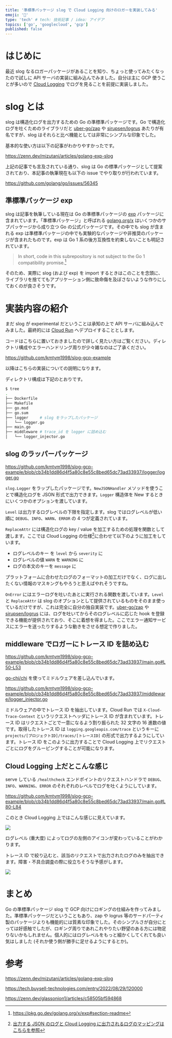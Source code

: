 ```yaml
---
title: '準標準パッケージ slog で Cloud Logging 向けのロガーを実装してみる'
emoji: '🦥'
type: 'tech' # tech: 技術記事 / idea: アイデア
topics: ['go', 'googlecloud', 'gcp']
published: false
---
```


# はじめに

最近 slog なるロガーパッケージがあることを知り、ちょっと使ってみたくなったので試しに API サーバの実装に組み込んでみました。自分は主に GCP 使うことが多いので [Cloud Logging](https://cloud.google.com/logging?hl=ja) でログを見ることを前提に実装しました。

# slog とは

<!-- textlint-disable ja-technical-writing/sentence-length -->

slog は構造化ログを出力するための Go の準標準パッケージです。Go で構造化ログを吐くためのライブラリだと [uber-go/zap](https://github.com/uber-go/zap) や [sirupsen/logrus](https://github.com/sirupsen/logrus) あたりが有名ですが、slog はそれらと比べ機能としては非常にシンプルな印象でした。

<!-- textlint-enable -->

基本的な使い方は以下の記事がわかりやすかったです。

https://zenn.dev/mizutani/articles/golang-exp-slog

上記の記事でも言及されている通り、slog は Go の標準パッケージとして提案されており、本記事の執筆現在も以下の issue でやり取りが行われています。

https://github.com/golang/go/issues/56345

## 準標準パッケージ exp

slog は記事を執筆している現在は Go の準標準パッケージの [exp](https://pkg.go.dev/golang.org/x/exp) パッケージに含まれています。「準標準パッケージ」と呼ばれる [golang.org/x](https://pkg.go.dev/golang.org/x) はいくつかのサブパッケージから成り立つ Go の公式パッケージです。その中でも slog が含まれる exp は準標準パッケージの中でも実験的なパッケージや非推奨のパッケージが含まれたものです。exp は Go 1 系の後方互換性を約束しないことも明記されています。

> In short, code in this subrepository is not subject to the Go 1 compatibility promise.[^1]

[^1]: https://pkg.go.dev/golang.org/x/exp#section-readme

そのため、実際に slog (および exp) を import するときはこのことを念頭に、ライブラリを捨ててもアプリケーション側に致命傷を及ぼさないような作りにしておくのが良さそうです。

# 実装内容の紹介

まだ slog が experimental だということは承知の上で API サーバに組み込んでみました。最終的には [Cloud Run](https://cloud.google.com/run/docs?hl=ja) へデプロイすることとします。

コードはこちらに置いておきましたので詳しく見たい方はご覧ください。ディレクトリ構成やエラーハンドリング周りが少々雑なのはご了承ください。

https://github.com/kmtym1998/slog-gcp-example

以降はこちらの実装についての説明になります。

ディレクトリ構成は下記のとおりです。

```sh
$ tree
.
├── Dockerfile
├── Makefile
├── go.mod
├── go.sum
├── logger     # slog をラップしたパッケージ
│   └── logger.go
├── main.go
├── middleware # trace_id を logger に詰め込む
│   └── logger_injector.go
```

## slog のラッパーパッケージ

https://github.com/kmtym1998/slog-gcp-example/blob/cb34b1dd86d4f5a80c8e55c8bed65dc73ad33937/logger/logger.go

`slog.Logger` をラップしたパッケージです。`NewJSONHandler` メソッドを使うことで構造化ログを JSON 形式で出力できます。`Logger` 構造体を New するときにいくつかのオプションを渡しています。

`Level` は出力するログレベルの下限を指定します。slog ではログレベルが低い順に `DEBUG`、`INFO`、`WARN`、`ERROR` の 4 つが定義されています。

`ReplaceAttr` には構造化ログの key / value を加工するための処理を関数として渡します。ここでは Cloud Logging の仕様[^2]に合わせて以下のように加工をしています。

- ログレベルのキー を `level` から `severity` に
- ログレベルの値 `WARN` を `WARNING` に
- ログの本文のキーを `message` に

プラットフォームに合わせたログのフォーマットの加工だけでなく、ログに出したくない情報のマスキングもやろうと思えばやれそうですね。

[^2]: [出力する JSON のログと Cloud Logging に出力されるログのマッピングはこちらを参照](https://cloud.google.com/logging/docs/structured-logging?hl=ja#special-payload-fields)

`OnError` にはエラーログを吐いたあとに実行される関数を渡しています。`Level` と `ReplaceAttr` は slog のオプションとして提供されているものをそのまま使っているだけですが、これは完全に自分の独自実装です。[uber-go/zap](https://github.com/uber-go/zap) や [sirupsen/logrus](https://github.com/sirupsen/logrus) には、ログを吐いてからそのログレベルに応じた hook を登録できる機能が提供されており、そこに着想を得ました。ここでエラー通知サービスにエラーを送ったりするような動きをさせる想定で作りました。

## middleware でロガーにトレース ID を詰め込む

https://github.com/kmtym1998/slog-gcp-example/blob/cb34b1dd86d4f5a80c8e55c8bed65dc73ad33937/main.go#L50-L53

[go-chi/chi](https://github.com/go-chi/chi) を使ってミドルウェアを差し込んでいます。

https://github.com/kmtym1998/slog-gcp-example/blob/cb34b1dd86d4f5a80c8e55c8bed65dc73ad33937/middleware/logger_injector.go

ミドルウェアの中でトレース ID を抽出しています。Cloud Run では `X-Cloud-Trace-Context` というリクエストヘッダにトレース ID が含まれています。トレース ID はリクエストごとで一意になるよう割り振られた 32 文字の 16 進数の値です。<!-- textlint-disable ja-technical-writing/sentence-length -->取得したトレース ID は `logging.googleapis.com/trace` というキーに `projects/[プロジェクトID]/traces/[トレースID]` の形式で出力するようにしています。<!-- textlint-enable -->トレース ID をこのように出力することで Cloud Logging 上でリクエストごとにログをグルーピングすることが可能になります。

## Cloud Logging 上だとこんな感じ

serve している `/healthcheck` エンドポイントのリクエストハンドラで `DEBUG`、`INFO`、`WARNING`、`ERROR` のそれぞれのレベルでログを吐くようにしています。

https://github.com/kmtym1998/slog-gcp-example/blob/cb34b1dd86d4f5a80c8e55c8bed65dc73ad33937/main.go#L80-L84

このとき Cloud Logging 上ではこんな感じに見えています。

![](https://storage.googleapis.com/zenn-user-upload/3af0a03c650d-20221225.png)

ログレベル (重大度) によってログの左側のアイコンが変わっていることがわかります。

トレース ID で絞り込むと、該当のリクエストで出力されたログのみを抽出できます。障害・不具合調査の際に役立ちそうな予感がします。

![](https://storage.googleapis.com/zenn-user-upload/9cfad30ae7ef-20221225.png)

# まとめ

Go の準標準パッケージ slog で GCP 向けにロギングの仕組みを作ってみました。準標準パッケージだということもあり、zap や logrus 等のサードパーティ製のパッケージよりも機能的には質素な印象でした。そのシンプルさが自分にとっては好感触でしたが、ロギング周りであれこれやりたい野望のある方には物足りないかもしれません。個人的にはログレベルをもっと細かくしてくれても良い気はしました (それか使う側が勝手に足せるようにするとか)。

# 参考

https://zenn.dev/mizutani/articles/golang-exp-slog

https://tech.buysell-technologies.com/entry/2022/08/29/120000

https://zenn.dev/glassonion1/articles/c58505bf594868
